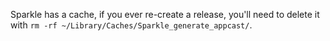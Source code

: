 Sparkle has a cache, if you ever re-create a release, you'll need to delete it with `rm -rf ~/Library/Caches/Sparkle_generate_appcast/`.
